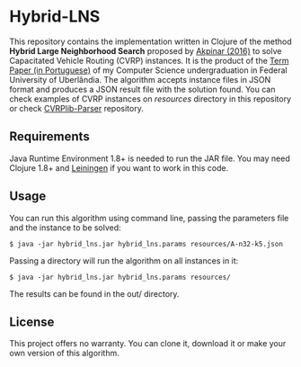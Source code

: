 # Hybrid-LNS

This repository contains the implementation written in Clojure of the method **Hybrid Large Neighborhood Search** proposed by [Akpinar (2016)](https://dx.doi.org/10.1016/j.eswa.2016.05.023) to solve Capacitated Vehicle Routing (CVRP) instances. 
It is the product of the [Term Paper (in Portuguese)](https://gist.github.com/lucascb/f9fef4e3e70606592b236361dedeba24) of my Computer Science undergraduation in Federal University of Uberlândia.
The algorithm accepts instance files in JSON format and produces a JSON result file with the solution found. You can check examples of CVRP instances on _resources_ directory in this repository or check [CVRPlib-Parser](https://github.com/lucascb/cvrplib_parser) repository.

## Requirements

Java Runtime Environment 1.8+ is needed to run the JAR file. You may need Clojure 1.8+ and [Leiningen](https://leininge.org) if you want to work in this code.

## Usage

You can run this algorithm using command line, passing the parameters file and the instance to be solved:

    $ java -jar hybrid_lns.jar hybrid_lns.params resources/A-n32-k5.json

Passing a directory will run the algorithm on all instances in it:

    $ java -jar hybrid_lns.jar hybrid_lns.params resources/

The results can be found in the out/ directory.

## License

This project offers no warranty. You can clone it, download it or make your own version of this algorithm.

